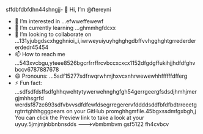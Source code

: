 sffdbfdbfdhn44shngjj- 👋 Hi, I’m @ftereyni
- 👀 I’m interested in ...efwweffewewf
- 🌱 I’m currently learning ...ghmmhgfdcxx
- 💞️ I’m looking to collaborate on ...131yjubgdscxhgghnioi,,i,iwrweyuiyuyhghghgdbffvvhgghghtgrrederdererdedr45454
- 📫 How to reach me ...543xvcbgu,yteee8526bgcrfrrffrcvbccxcxcx1152dfgdgffukihjjhdfdfghvbccv6787887678
- 😄 Pronouns: ...5sdf15277sdfrwqrwhmjhxvcxnhrwewewhhffffffdfferg
- ⚡ Fun fact: ...sdfsdfdsffsdfghhqwehtytywerwehnghgfgh54gerrgeergfsdsdjhmhjmergjmhhsgrfd
werdsf87zc693sdfvbvvsdfdfewfdsegrregerervfddddsddfbfdfbdtrreeetgrgtrrtghhhgggpears on your GitHub promghhgmfile.45bgxssdmfgxbgh,j
You can click the Preview link to take a look at your uyuy.5jmjmjnbbnbnsdds
--->vbmbmbvm
gsf5122
fh4cvbcv
